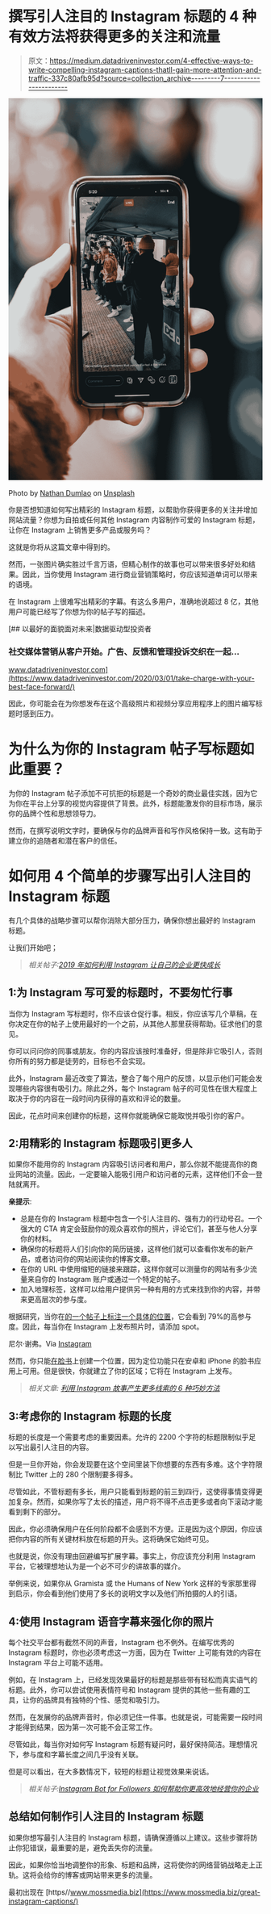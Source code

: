 # 撰写引人注目的 Instagram 标题的 4 种有效方法将获得更多的关注和流量

> 原文：<https://medium.datadriveninvestor.com/4-effective-ways-to-write-compelling-instagram-captions-thatll-gain-more-attention-and-traffic-337c80afb95d?source=collection_archive---------7----------------------->

![](img/618b14153d879f22d0c0ba0d362ac94a.png)

Photo by [Nathan Dumlao](https://unsplash.com/@nate_dumlao?utm_source=medium&utm_medium=referral) on [Unsplash](https://unsplash.com?utm_source=medium&utm_medium=referral)

你是否想知道如何写出精彩的 Instagram 标题，以帮助你获得更多的关注并增加网站流量？你想为自拍或任何其他 Instagram 内容制作可爱的 Instagram 标题，让你在 Instagram 上销售更多产品或服务吗？

这就是你将从这篇文章中得到的。

然而，一张图片确实胜过千言万语，但精心制作的故事也可以带来很多好处和结果。因此，当你使用 Instagram 进行商业营销策略时，你应该知道单词可以带来的语境。

在 Instagram 上很难写出精彩的字幕。有这么多用户，准确地说超过 8 亿，其他用户可能已经写了你想为你的帖子写的描述。

[](https://www.datadriveninvestor.com/2020/03/01/take-charge-with-your-best-face-forward/) [## 以最好的面貌面对未来|数据驱动型投资者

### 社交媒体营销从客户开始。广告、反馈和管理投诉交织在一起…

www.datadriveninvestor.com](https://www.datadriveninvestor.com/2020/03/01/take-charge-with-your-best-face-forward/) 

因此，你可能会在为你想发布在这个高级照片和视频分享应用程序上的图片编写标题时感到压力。

# 为什么为你的 Instagram 帖子写标题如此重要？

为你的 Instagram 帖子添加不可抗拒的标题是一个奇妙的商业最佳实践，因为它为你在平台上分享的视觉内容提供了背景。此外，标题能激发你的目标市场，展示你的品牌个性和思想领导力。

然而，在撰写说明文字时，要确保与你的品牌声音和写作风格保持一致。这有助于建立你的追随者和潜在客户的信任。

# 如何用 4 个简单的步骤写出引人注目的 Instagram 标题

有几个具体的战略步骤可以帮你消除大部分压力，确保你想出最好的 Instagram 标题。

让我们开始吧；

> *相关帖子:*[*2019 年如何利用 Instagram 让自己的企业更快成长*](https://www.mossmedia.biz/instagram-marketing-grow-business/)

## 1:为 Instagram 写可爱的标题时，不要匆忙行事

当你为 Instagram 写标题时，你不应该仓促行事。相反，你应该写几个草稿，在你决定在你的帖子上使用最好的一个之前，从其他人那里获得帮助。征求他们的意见。

你可以问问你的同事或朋友。你的内容应该按时准备好，但是除非它吸引人，否则你所有的努力都是徒劳的，目标也不会实现。

此外，Instagram 最近改变了算法，整合了每个用户的反馈，以显示他们可能会发现哪些内容很有吸引力。除此之外，每个 Instagram 帖子的可见性在很大程度上取决于你的内容在一段时间内获得的喜欢和评论的数量。

因此，花点时间来创建你的标题，这样你就能确保它能取悦并吸引你的客户。

## 2:用精彩的 Instagram 标题吸引更多人

如果你不能用你的 Instagram 内容吸引访问者和用户，那么你就不能提高你的商业网站的流量。因此，一定要输入能吸引用户和访问者的元素，这样他们不会一登陆就离开。

**亲提示**:

*   总是在你的 Instagram 标题中包含一个引人注目的、强有力的行动号召。一个强大的 CTA 肯定会鼓励你的观众喜欢你的照片，评论它们，甚至与他人分享你的材料。
*   确保你的标题将人们引向你的简历链接，这样他们就可以查看你发布的新产品，或者访问你的网站阅读你的博客文章。
*   在你的 URL 中使用缩短的链接来跟踪，这样你就可以测量你的网站有多少流量来自你的 Instagram 账户或通过一个特定的帖子。
*   加入地理标签，这样可以给用户提供另一种有用的方式来找到你的内容，并带来更高层次的参与度。

根据研究，当你在[的一个帖子上标注一个具体的位置](https://www.techjunkie.com/does-instagram-show-location/)，它会看到 79%的高参与度。因此，每当你在 Instagram 上发布照片时，请添加 spot。

尼尔·谢弗。Via [Instagram](https://www.instagram.com/nealschaffer/)

然而，你只能[在脸书](https://www.facebook.com/help/175921872462772?helpref=faq_content)上创建一个位置，因为定位功能只在安卓和 iPhone 的脸书应用上可用。但是很快，你就建立了你的区域；它将在 Instagram 上发布。

> *相关文章:* [*利用 Instagram 故事产生更多线索的 6 种巧妙方法*](https://www.mossmedia.biz/generate-leads-using-instagram-stories/)

## 3:考虑你的 Instagram 标题的长度

标题的长度是一个需要考虑的重要因素。允许的 2200 个字符的标题限制似乎足以写出最引人注目的内容。

但是一旦你开始，你会发现要在这个空间里装下你想要的东西有多难。这个字符限制比 Twitter 上的 280 个限制要多得多。

尽管如此，不管标题有多长，用户只能看到标题的前三到四行，这使得事情变得更加复杂。然而，如果你写了太长的描述，用户将不得不点击更多或者向下滚动才能看到剩下的部分。

因此，你必须确保用户在任何阶段都不会感到不方便。正是因为这个原因，你应该把你内容的所有关键材料放在标题的开头。这将确保它始终可见。

也就是说，你没有理由回避编写扩展字幕。事实上，你应该充分利用 Instagram 平台，它被理想地认为是一个必不可少的讲故事的媒介。

举例来说，如果你从 Gramista 或 the Humans of New York 这样的专家那里得到启示，你会看到他们使用了多长的说明文字以及他们所拍摄的人的引语。

## 4:使用 Instagram 语音字幕来强化你的照片

每个社交平台都有截然不同的声音，Instagram 也不例外。在编写优秀的 Instagram 标题时，你也必须考虑这一方面，因为在 Twitter 上可能有效的内容在 Instagram 平台上可能不适用。

例如，在 Instagram 上，已经发现效果最好的标题是那些带有轻松而真实语气的标题。此外，你可以尝试使用表情符号和 Instagram 提供的其他一些有趣的工具，让你的品牌具有独特的个性、感觉和吸引力。

然而，在发展你的品牌声音时，你必须记住一件事。也就是说，可能需要一段时间才能得到结果，因为第一次可能不会正常工作。

尽管如此，每当你对如何写 Instagram 标题有疑问时，最好保持简洁。理想情况下，参与度和字幕长度之间几乎没有关联。

但是可以看出，在大多数情况下，较短的标题让视觉效果来说话。

> *相关帖子:*[*Instagram Bot for Followers 如何帮助你更高效地经营你的企业*](https://www.mossmedia.biz/instagram-bot-for-followers/)

## 总结如何制作引人注目的 Instagram 标题

如果你想写最引人注目的 Instagram 标题，请确保遵循以上建议。这些步骤将防止你犯错误，最重要的是，避免丢失你的流量。

因此，如果你恰当地调整你的形象、标题和品牌，这将使你的网络营销战略走上正轨。这将会给你的博客或网站带来更多的流量。

最初出现在 [https//www.mossmedia.biz](https://www.mossmedia.biz/great-instagram-captions/)